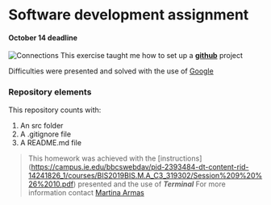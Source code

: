 # Software development assignment
#### October 14 deadline
![Connections](https://metricimpact.com/wp-content/uploads/2018/10/technology.jpg)
This exercise taught me how to set up a [**github**](github.com) project


Difficulties were presented and solved with the use of [Google](www.google.com) 
### Repository elements
This repository counts with:
1. An src folder
2. A .gitignore file
3. A README.md file

>This homework was achieved with the [instructions] (https://campus.ie.edu/bbcswebdav/pid-2393484-dt-content-rid-14241826_1/courses/BIS2019BIS.M.A_C3_319302/Session%209%20%26%2010.pdf) presented and the use of **_Terminal_**
For more information contact [Martina Armas](https://www.linkedin.com/in/martina-armas-793b60157/)

